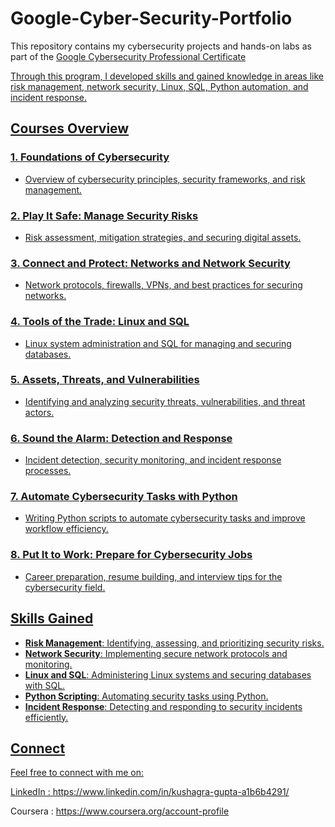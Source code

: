 # Google-Cyber-Security-Portfolio

This repository contains my cybersecurity projects and hands-on labs as part of the <a href='https://www.coursera.org/google-certificates/cybersecurity-certificate'>Google Cybersecurity Professional Certificate
 
 Through this program, I developed skills and gained knowledge in areas like risk management, network security, Linux, SQL, Python automation, and incident response.

## Courses Overview

### 1. **Foundations of Cybersecurity** 
- Overview of cybersecurity principles, security frameworks, and risk management.

### 2. **Play It Safe: Manage Security Risks**  
- Risk assessment, mitigation strategies, and securing digital assets.

### 3. **Connect and Protect: Networks and Network Security**
- Network protocols, firewalls, VPNs, and best practices for securing networks.

### 4. **Tools of the Trade: Linux and SQL** 
- Linux system administration and SQL for managing and securing databases.

### 5. **Assets, Threats, and Vulnerabilities** 
- Identifying and analyzing security threats, vulnerabilities, and threat actors.

### 6. **Sound the Alarm: Detection and Response**
- Incident detection, security monitoring, and incident response processes.

### 7. **Automate Cybersecurity Tasks with Python** 
- Writing Python scripts to automate cybersecurity tasks and improve workflow efficiency.

### 8. **Put It to Work: Prepare for Cybersecurity Jobs** 
- Career preparation, resume building, and interview tips for the cybersecurity field.


## Skills Gained

- **Risk Management**: Identifying, assessing, and prioritizing security risks.
- **Network Security**: Implementing secure network protocols and monitoring.
- **Linux and SQL**: Administering Linux systems and securing databases with SQL.
- **Python Scripting**: Automating security tasks using Python.
- **Incident Response**: Detecting and responding to security incidents efficiently.

## Connect  
Feel free to connect with me on:

LinkedIn : https://www.linkedin.com/in/kushagra-gupta-a1b6b4291/


Coursera : https://www.coursera.org/account-profile

